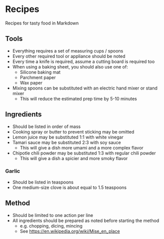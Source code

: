 # Recipes

Recipes for tasty food in Markdown

## Tools

- Everything requires a set of measuring cups / spoons
- Every other required tool or appliance should be noted
- Every time a knife is required, assume a cutting board is required too
- When using a baking sheet, you should also use one of:
    - Silicone baking mat
    - Parchment paper
    - Wax paper
- Mixing spoons can be substituted with an electric hand mixer or stand mixer
    - This will reduce the estimated prep time by 5-10 minutes

## Ingredients

- Should be listed in order of mass
- Cooking spray or butter to prevent sticking may be omitted
- Lemon juice may be substituted 1:1 with white vinegar
- Tamari sauce may be substituted 2:3 with soy sauce
    - This will give a dish more umami and a more complex flavor
- Chipotle chili powder may be substituted 1:3 with regular chili powder
    - This will give a dish a spicier and more smoky flavor

### Garlic

- Should be listed in teaspoons
- One medium-size clove is about equal to 1.5 teaspoons

## Method

- Should be limited to one action per line
- All ingredients should be prepared as noted before starting the method
    - e.g. chopping, dicing, mincing
    - See https://en.wikipedia.org/wiki/Mise_en_place
